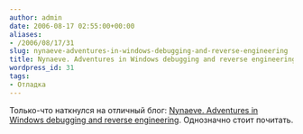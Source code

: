 ```yaml
---
author: admin
date: 2006-08-17 02:55:00+00:00
aliases:
- /2006/08/17/31
slug: nynaeve-adventures-in-windows-debugging-and-reverse-engineering
title: Nynaeve. Adventures in Windows debugging and reverse engineering
wordpress_id: 31
tags:
- Отладка
---
```


Только-что наткнулся на отличный блог: [Nynaeve. Adventures in Windows debugging and reverse engineering](http://www.nynaeve.net/). Однозначно стоит почитать.
